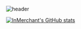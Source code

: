 ![header](https://capsule-render.vercel.app/api?type=waving&color=6994CDEE&height=300&section=header&text=Welcome%20to%20InMerchant's%20GitHub%20👋&fontSize=47)

[![InMerchant's GitHub stats](https://github-readme-stats.vercel.app/api/top-langs/?username=anuraghazra)](https://github.com/InMerchant/github-readme-stats)

